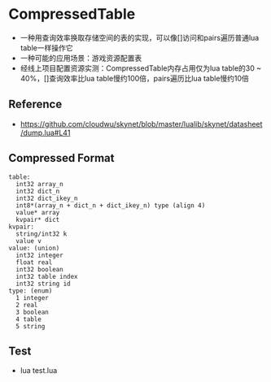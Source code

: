 # CompressedTable
* 一种用查询效率换取存储空间的表的实现，可以像[]访问和pairs遍历普通lua table一样操作它
* 一种可能的应用场景：游戏资源配置表
* 经线上项目配置资源实测：CompressedTable内存占用仅为lua table的30 ~ 40%，[]查询效率比lua table慢约100倍，pairs遍历比lua table慢约10倍

## Reference
* https://github.com/cloudwu/skynet/blob/master/lualib/skynet/datasheet/dump.lua#L41

## Compressed Format
```
table:
  int32 array_n
  int32 dict_n
  int32 dict_ikey_n
  int8*(array_n + dict_n + dict_ikey_n) type (align 4)
  value* array
  kvpair* dict
kvpair:
  string/int32 k
  value v
value: (union)
  int32 integer
  float real
  int32 boolean
  int32 table index
  int32 string id
type: (enum)
  1 integer
  2 real
  3 boolean
  4 table
  5 string
```

## Test
* lua test.lua